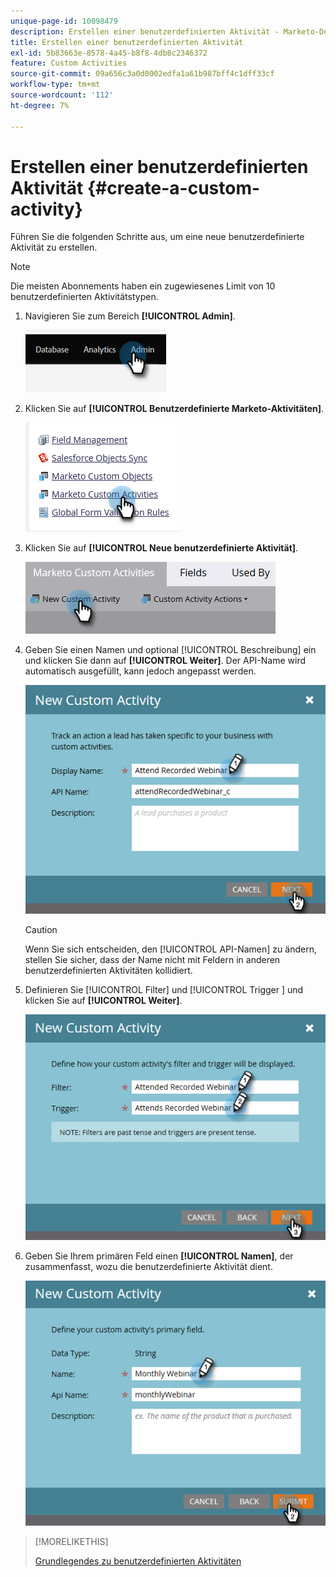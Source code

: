 ```yaml
---
unique-page-id: 10098479
description: Erstellen einer benutzerdefinierten Aktivität - Marketo-Dokumente - Produktdokumentation
title: Erstellen einer benutzerdefinierten Aktivität
exl-id: 5b83663e-8578-4a45-b8f8-4db8c2346372
feature: Custom Activities
source-git-commit: 09a656c3a0d0002edfa1a61b987bff4c1dff33cf
workflow-type: tm+mt
source-wordcount: '112'
ht-degree: 7%

---
```


# Erstellen einer benutzerdefinierten Aktivität {#create-a-custom-activity}

Führen Sie die folgenden Schritte aus, um eine neue benutzerdefinierte Aktivität zu erstellen.

>[!NOTE]
>
>Die meisten Abonnements haben ein zugewiesenes Limit von 10 benutzerdefinierten Aktivitätstypen.

1. Navigieren Sie zum Bereich **[!UICONTROL Admin]**.

   ![](assets/create-a-custom-activity-1.png)

1. Klicken Sie auf **[!UICONTROL Benutzerdefinierte Marketo-Aktivitäten]**.

   ![](assets/create-a-custom-activity-2.png)

1. Klicken Sie auf **[!UICONTROL Neue benutzerdefinierte Aktivität]**.

   ![](assets/create-a-custom-activity-3.png)

1. Geben Sie einen Namen und optional [!UICONTROL Beschreibung] ein und klicken Sie dann auf **[!UICONTROL Weiter]**. Der API-Name wird automatisch ausgefüllt, kann jedoch angepasst werden.

   ![](assets/create-a-custom-activity-4.png)

   >[!CAUTION]
   >
   >Wenn Sie sich entscheiden, den [!UICONTROL API-Namen] zu ändern, stellen Sie sicher, dass der Name nicht mit Feldern in anderen benutzerdefinierten Aktivitäten kollidiert.

1. Definieren Sie [!UICONTROL Filter] und [!UICONTROL Trigger &#x200B;] und klicken Sie auf **[!UICONTROL Weiter]**.

   ![](assets/create-a-custom-activity-5.png)

1. Geben Sie Ihrem primären Feld einen **[!UICONTROL Namen]**, der zusammenfasst, wozu die benutzerdefinierte Aktivität dient.

   ![](assets/create-a-custom-activity-6.png)

>[!MORELIKETHIS]
>
>[Grundlegendes zu benutzerdefinierten Aktivitäten](/help/marketo/product-docs/administration/marketo-custom-activities/understanding-custom-activities.md)
